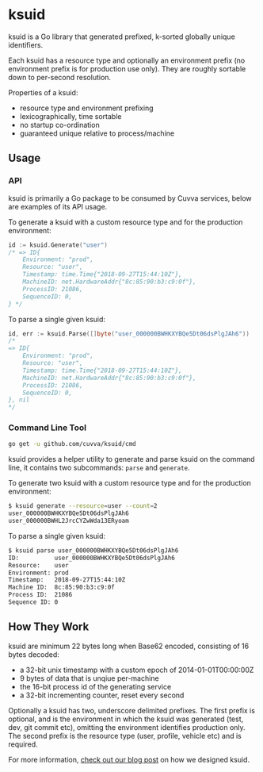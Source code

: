 # ksuid

ksuid is a Go library that generated prefixed, k-sorted globally unique identifiers.

Each ksuid has a resource type and optionally an environment prefix (no environment prefix is for production use only). They are roughly sortable down to per-second resolution.

Properties of a ksuid:

  - resource type and environment prefixing
  - lexicographically, time sortable
  - no startup co-ordination
  - guaranteed unique relative to process/machine

## Usage

### API

ksuid is primarily a Go package to be consumed by Cuvva services, below are examples of its API usage.

To generate a ksuid with a custom resource type and for the production environment:

```go
id := ksuid.Generate("user")
/* => ID{
	Environment: "prod",
	Resource: "user",
	Timestamp: time.Time{"2018-09-27T15:44:10Z"},
	MachineID: net.HardwareAddr{"8c:85:90:b3:c9:0f"},
	ProcessID: 21086,
	SequenceID: 0,
} */
```

To parse a single given ksuid:

```go
id, err := ksuid.Parse([]byte("user_000000BWHKXYBQe5Dt06dsPlgJAh6"))
/*
=> ID{
	Environment: "prod",
	Resource: "user",
	Timestamp: time.Time{"2018-09-27T15:44:10Z"},
	MachineID: net.HardwareAddr{"8c:85:90:b3:c9:0f"},
	ProcessID: 21086,
	SequenceID: 0,
}, nil
*/
```

### Command Line Tool

```sh
go get -u github.com/cuvva/ksuid/cmd
```

ksuid provides a helper utility to generate and parse ksuid on the command line, it contains two subcommands: `parse` and `generate`.

To generate two ksuid with a custom resource type and for the production environment:

```sh
$ ksuid generate --resource=user --count=2
user_000000BWHKXYBQe5Dt06dsPlgJAh6
user_000000BWHL2JrcCYZwWda13ERyoam
```

To parse a single given ksuid:

```sh
$ ksuid parse user_000000BWHKXYBQe5Dt06dsPlgJAh6
ID:          user_000000BWHKXYBQe5Dt06dsPlgJAh6
Resource:    user
Environment: prod
Timestamp:   2018-09-27T15:44:10Z
Machine ID:  8c:85:90:b3:c9:0f
Process ID:  21086
Sequence ID: 0
```

## How They Work

ksuid are minimum 22 bytes long when Base62 encoded, consisting of 16 bytes decoded:

  - a 32-bit unix timestamp with a custom epoch of 2014-01-01T00:00:00Z
  - 9 bytes of data that is unqiue per-machine
  - the 16-bit process id of the generating service
  - a 32-bit incrementing counter, reset every second

Optionally a ksuid has two, underscore delimited prefixes. The first prefix is optional, and is the environment in which the ksuid was generated (test, dev, git commit etc), omitting the environment identifies production only. The second prefix is the resource type (user, profile, vehicle etc) and is required.

For more information, [check out our blog post](https://www.cuvva.com/car-insurance/showing-off-our-fancy-new-ids/) on how we designed ksuid.
